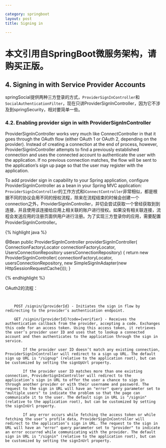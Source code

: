 ```yaml
---

category: springboot
layout: post
title: Signing in

---
```



# 本文引用自SpringBoot微服务架构，请购买正版。 

## 4. Signing in with Service Provider Accounts  

springSocial提供两种三方登录的方式，`ProviderSignInController`和`SocialAuthenticationFilter`，现在只讲ProviderSignInController，因为它不涉及到springSecurity，相对要简单一些。  

### 4.2. Enabling provider sign in with ProviderSignInController  



ProviderSignInController works very much like ConnectController in that it goes through the OAuth flow (either OAuth 1 or OAuth 2, depending on the provider). Instead of creating a connection at the end of process, however, ProviderSignInController attempts to find a previously established connection and uses the connected account to authenticate the user with the application. If no previous connection matches, the flow will be sent to the application’s sign up page so that the user may register with the application.

To add provider sign in capability to your Spring application, configure ProviderSignInController as a bean in your Spring MVC application:
`ProviderSignInController`的工作方式和i`ConnectController`非常相似，都是根据不同的协议会用不同的授权流程，除来在流程结束的时候会创建一个connection之外，ProviderSignInController，并切会尝试获取一个曾经获取到到连接，并且使用该连接给应用上相关联的账户进行授权。如果没有相关联连接，流程会发送应用的注册页面供用户进行注册。为了实现三方登录你的应用，需要配置ProviderSignInController。  

{% highlight java %}


@Bean
public ProviderSignInController providerSignInController(
            ConnectionFactoryLocator connectionFactoryLocator,
            UsersConnectionRepository usersConnectionRepository) {
    return new ProviderSignInController(
        connectionFactoryLocator,
        usersConnectionRepository,
        new SimpleSignInAdapter(new HttpSessionRequestCache()));
}


{% endhighlight %}  

OAuth2的流程：  

```


    POST /signin/{providerId} - Initiates the sign in flow by redirecting to the provider’s authentication endpoint.

    GET /signin/{providerId}?code={verifier} - Receives the authentication callback from the provider, accepting a code. Exchanges this code for an access token. Using this access token, it retrieves the user’s provider user ID and uses that to lookup a connected account and then authenticates to the application through the sign in service.

        If the provider user ID doesn’t match any existing connection, ProviderSignInController will redirect to a sign up URL. The default sign up URL is "/signup" (relative to the application root), but can be customized by setting the signUpUrl property.

        If the provider user ID matches more than one existing connection, ProviderSignInController will redirect to the application’s sign in URL to offer the user a chance to sign in through another provider or with their username and password. The request to the sign in URL will have an "error" query parameter set to "multiple_users" to indicate the problem so that the page can communicate it to the user. The default sign in URL is "/signin" (relative to the application root), but can be customized by setting the signInUrl property.

        If any error occurs while fetching the access token or while fetching the user’s profile data, ProviderSignInController will redirect to the application’s sign in URL. The request to the sign in URL will have an "error" query parameter set to "provider" to indicate an error occurred while communicating with the provider. The default sign in URL is "/signin" (relative to the application root), but can be customized by setting the signInUrl property.


```